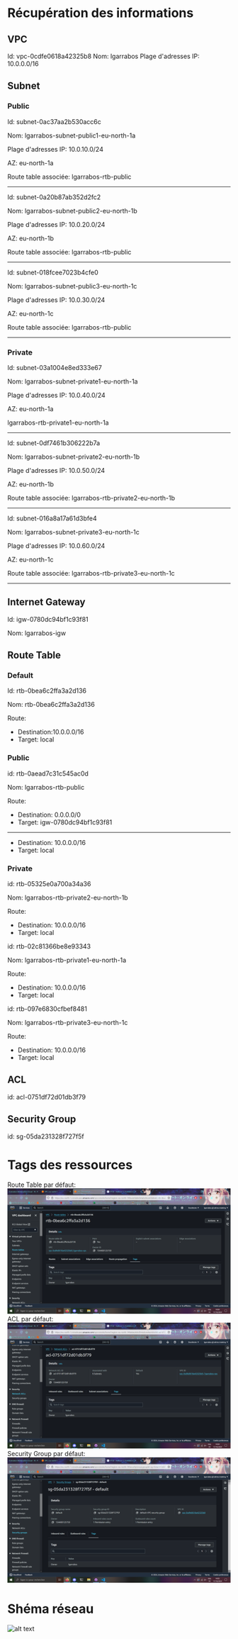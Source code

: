 # Récupération des informations

## VPC

Id: vpc-0cdfe0618a42325b8
Nom: lgarrabos
Plage d'adresses IP: 10.0.0.0/16

## Subnet
### Public

Id: subnet-0ac37aa2b530acc6c

Nom: lgarrabos-subnet-public1-eu-north-1a

Plage d'adresses IP: 10.0.10.0/24

AZ: eu-north-1a

Route table associée: lgarrabos-rtb-public

---
Id: subnet-0a20b87ab352d2fc2

Nom: lgarrabos-subnet-public2-eu-north-1b

Plage d'adresses IP: 10.0.20.0/24

AZ: eu-north-1b

Route table associée: lgarrabos-rtb-public

---
Id: subnet-018fcee7023b4cfe0

Nom: lgarrabos-subnet-public3-eu-north-1c

Plage d'adresses IP: 10.0.30.0/24

AZ: eu-north-1c

Route table associée: lgarrabos-rtb-public

---
### Private

Id: subnet-03a1004e8ed333e67

Nom: lgarrabos-subnet-private1-eu-north-1a

Plage d'adresses IP: 10.0.40.0/24

AZ: eu-north-1a

 
lgarrabos-rtb-private1-eu-north-1a

---
Id: subnet-0df7461b306222b7a

Nom: lgarrabos-subnet-private2-eu-north-1b

Plage d'adresses IP: 10.0.50.0/24

AZ: eu-north-1b

Route table associée: lgarrabos-rtb-private2-eu-north-1b

---
Id: subnet-016a8a17a61d3bfe4

Nom: lgarrabos-subnet-private3-eu-north-1c

Plage d'adresses IP: 10.0.60.0/24

AZ: eu-north-1c

Route table associée: lgarrabos-rtb-private3-eu-north-1c

---
## Internet Gateway

Id: igw-0780dc94bf1c93f81

Nom: lgarrabos-igw

## Route Table
### Default

Id: rtb-0bea6c2ffa3a2d136

Nom: rtb-0bea6c2ffa3a2d136

Route:
- Destination:10.0.0.0/16
- Target: local

### Public

id: rtb-0aead7c31c545ac0d

Nom: lgarrabos-rtb-public

Route:
- Destination: 0.0.0.0/0
- Target: igw-0780dc94bf1c93f81
---
- Destination: 10.0.0.0/16
- Target: local

### Private

id: rtb-05325e0a700a34a36

Nom: lgarrabos-rtb-private2-eu-north-1b

Route:
- Destination: 10.0.0.0/16
- Target: local

id: rtb-02c81366be8e93343

Nom: lgarrabos-rtb-private1-eu-north-1a

Route:
- Destination: 10.0.0.0/16
- Target: local

id: rtb-097e6830cfbef8481

Nom: lgarrabos-rtb-private3-eu-north-1c

Route:
- Destination: 10.0.0.0/16
- Target: local

## ACL

id: acl-0751df72d01db3f79

## Security Group

id: sg-05da231328f727f5f

# Tags des ressources

Route Table par défaut:
![alt text](image.png)
ACL par défaut:
![alt text](image-1.png)
Security Group par défaut:
![alt text](image-2.png)

# Shéma réseau

![alt text](Archiréseau.drawio.png)